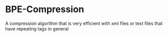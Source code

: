 # BPE-Compression
A compression algorithm that is very efficient with xml files or text files that have repeating tags in general
